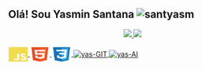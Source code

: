 ## Olá! Sou Yasmin Santana <img alt="santyasm" src="https://media.giphy.com/media/30pyfwqGRwuo0t2X94/giphy.gif" width="100px" heigth="100px">

<div align="center">
  <a href="https://github.com/santyasm">
  <img height="150em" src="https://github-readme-stats.vercel.app/api?username=santyasm&show_icons=true&theme=dracula&include_all_commits=true&count_private=true"/>
  <img height="150em" src="https://github-readme-stats.vercel.app/api/top-langs/?username=santyasm&layout=compact&langs_count=7&theme=dracula"/>
</div>

<div style="display: inline_block"><br>
  <img align="center" alt="yas-JS" height="30" width="40" src="https://raw.githubusercontent.com/devicons/devicon/master/icons/javascript/javascript-plain.svg">
  <img align="center" alt="yas-HTML" height="30" width="40" src="https://raw.githubusercontent.com/devicons/devicon/master/icons/html5/html5-original.svg">
  <img align="center" alt="yas-CSS" height="30" width="40" src="https://raw.githubusercontent.com/devicons/devicon/master/icons/css3/css3-original.svg">
  <img align="center" alt="yas-GIT" height="30" width="40" src="https://cdn.jsdelivr.net/gh/devicons/devicon/icons/git/git-original.svg">
  <img align="center" alt="yas-AI" height="30" width="40" src="https://cdn.jsdelivr.net/gh/devicons/devicon/icons/illustrator/illustrator-line.svg">
  </div>
